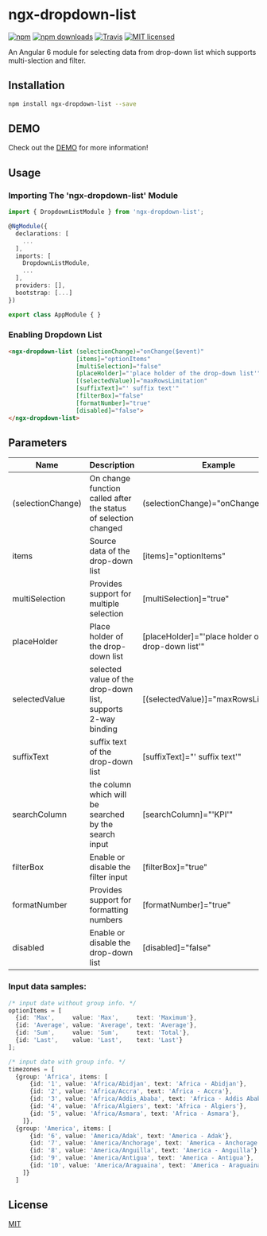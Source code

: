 # ngx-dropdown-list

[![npm](https://img.shields.io/npm/v/ngx-dropdown-list.svg?style=flat-square)](https://www.npmjs.com/package/ngx-dropdown-list) [![npm downloads](https://img.shields.io/npm/dm/ngx-dropdown-list.svg)](https://www.npmjs.com/package/ngx-dropdown-list) [![Travis](https://img.shields.io/travis/ckyycc/ngx-dropdown-list.svg?style=flat-square)](https://travis-ci.org/ckyycc/ngx-dropdown-list) [![MIT licensed](https://img.shields.io/badge/license-MIT-blue.svg?style=flat-square)](https://github.com/ckyycc/ngx-dropdown-list/blob/master/LICENSE)

An Angular 6 module for selecting data from drop-down list which supports multi-slection and filter.

## Installation
```bash
npm install ngx-dropdown-list --save
```
## DEMO
Check out the [DEMO](https://ckyycc.github.io/ngx-dropdown-list/) for more information!

## Usage

### Importing The 'ngx-dropdown-list' Module
```TypeScript
import { DropdownListModule } from 'ngx-dropdown-list';

@NgModule({
  declarations: [
    ...
  ],
  imports: [
    DropdownListModule,
    ...
  ],
  providers: [],
  bootstrap: [...]
})

export class AppModule { }

```
### Enabling Dropdown List
```HTML
<ngx-dropdown-list (selectionChange)="onChange($event)"
                   [items]="optionItems"
                   [multiSelection]="false"
                   [placeHolder]="'place holder of the drop-down list'"
                   [(selectedValue)]="maxRowsLimitation"
                   [suffixText]="' suffix text'"
                   [filterBox]="false"
                   [formatNumber]="true"
                   [disabled]="false">
</ngx-dropdown-list>
```

## Parameters
Name  | Description | Example | 
------------- | ------------- | -------------
(selectionChange)  | On change function called after the status of selection changed | (selectionChange)="onChange($event)"
items  | Source data of the drop-down list | [items]="optionItems"
multiSelection  | Provides support for multiple selection | [multiSelection]="true"
placeHolder  | Place holder of the drop-down list | [placeHolder]="'place holder of the drop-down list'"
selectedValue  | selected value of the drop-down list, supports 2-way binding | [(selectedValue)]="maxRowsLimitation"
suffixText  | suffix text of the drop-down list | [suffixText]="' suffix text'"
searchColumn  | the column which will be searched by the search input | [searchColumn]="'KPI'"
filterBox  | Enable or disable the filter input |  [filterBox]="true"
formatNumber  | Provides support for formatting numbers | [formatNumber]="true"
disabled  | Enable or disable the drop-down list | [disabled]="false"

### Input data samples:
```TypeScript
/* input date without group info. */
optionItems = [
  {id: 'Max',     value: 'Max',     text: 'Maximum'},
  {id: 'Average', value: 'Average', text: 'Average'},
  {id: 'Sum',     value: 'Sum',     text: 'Total'},
  {id: 'Last',    value: 'Last',    text: 'Last'}
];

/* input date with group info. */
timezones = [
  {group: 'Africa', items: [
      {id: '1', value: 'Africa/Abidjan', text: 'Africa - Abidjan'},
      {id: '2', value: 'Africa/Accra', text: 'Africa - Accra'},
      {id: '3', value: 'Africa/Addis_Ababa', text: 'Africa - Addis Ababa'},
      {id: '4', value: 'Africa/Algiers', text: 'Africa - Algiers'},
      {id: '5', value: 'Africa/Asmara', text: 'Africa - Asmara'},
    ]},
  {group: 'America', items: [
      {id: '6', value: 'America/Adak', text: 'America - Adak'},
      {id: '7', value: 'America/Anchorage', text: 'America - Anchorage'},
      {id: '8', value: 'America/Anguilla', text: 'America - Anguilla'},
      {id: '9', value: 'America/Antigua', text: 'America - Antigua'},
      {id: '10', value: 'America/Araguaina', text: 'America - Araguaina'},
    ]}
  ]
```

## License

[MIT](/LICENSE)
